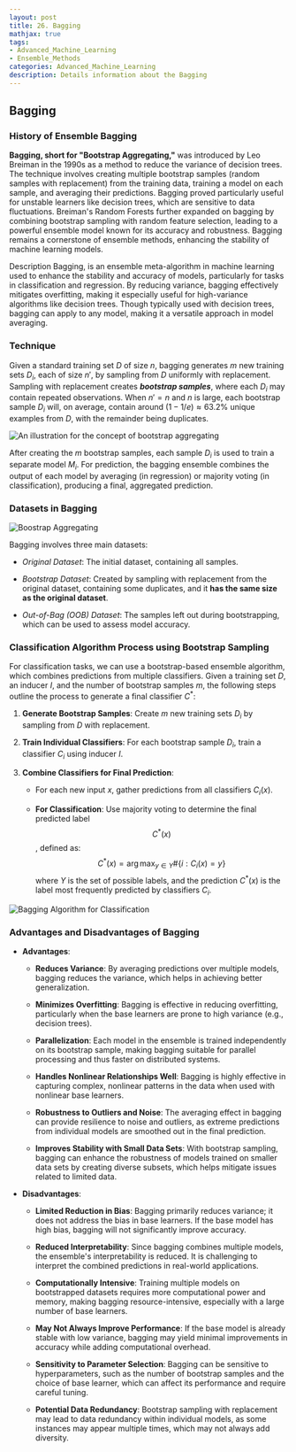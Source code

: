 ```yaml
---
layout: post
title: 26. Bagging
mathjax: true
tags:
- Advanced_Machine_Learning
- Ensemble_Methods
categories: Advanced_Machine_Learning
description: Details information about the Bagging
---
```


## Bagging

### History of Ensemble Bagging

**Bagging, short for \"Bootstrap Aggregating,\"** was introduced by Leo
Breiman in the 1990s as a method to reduce the variance of decision
trees. The technique involves creating multiple bootstrap samples
(random samples with replacement) from the training data, training a
model on each sample, and averaging their predictions. Bagging proved
particularly useful for unstable learners like decision trees, which are
sensitive to data fluctuations. Breiman's Random Forests further
expanded on bagging by combining bootstrap sampling with random feature
selection, leading to a powerful ensemble model known for its accuracy
and robustness. Bagging remains a cornerstone of ensemble methods,
enhancing the stability of machine learning models.

Description Bagging, is an ensemble meta-algorithm in machine learning
used to enhance the stability and accuracy of models, particularly for
tasks in classification and regression. By reducing variance, bagging
effectively mitigates overfitting, making it especially useful for
high-variance algorithms like decision trees. Though typically used with
decision trees, bagging can apply to any model, making it a versatile
approach in model averaging.

### Technique

Given a standard training set $D$ of size $n$, bagging generates $m$ new
training sets $D_i$, each of size $n'$, by sampling from $D$ uniformly
with replacement. Sampling with replacement creates ***bootstrap
samples***, where each $D_i$ may contain repeated observations. When
$n' = n$ and $n$ is large, each bootstrap sample $D_i$ will, on average,
contain around $(1 - 1/e) \approx 63.2\%$ unique examples from $D$, with
the remainder being duplicates.

![An illustration for the concept of bootstrap aggregating](/MLDL/assets/img/img/boostrapping.PNG)

After creating the $m$ bootstrap samples, each sample $D_i$ is used to
train a separate model $M_i$. For prediction, the bagging ensemble
combines the output of each model by averaging (in regression) or
majority voting (in classification), producing a final, aggregated
prediction.

### Datasets in Bagging

![Boostrap Aggregating](/MLDL/assets/img/img/OOB-dataset.PNG)

Bagging involves three main datasets:

-   *Original Dataset*: The initial dataset, containing all samples.

-   *Bootstrap Dataset*: Created by sampling with replacement from the
    original dataset, containing some duplicates, and it **has the same
    size as the original dataset**.

-   *Out-of-Bag (OOB) Dataset*: The samples left out during
    bootstrapping, which can be used to assess model accuracy.

### Classification Algorithm Process using Bootstrap Sampling

For classification tasks, we can use a bootstrap-based ensemble
algorithm, which combines predictions from multiple classifiers. Given a
training set $D$, an inducer $I$, and the number of bootstrap samples
$m$, the following steps outline the process to generate a final
classifier $C^*$:

1.  **Generate Bootstrap Samples**: Create $m$ new training sets $D_i$
    by sampling from $D$ with replacement.

2.  **Train Individual Classifiers**: For each bootstrap sample $D_i$,
    train a classifier $C_i$ using inducer $I$.

3.  **Combine Classifiers for Final Prediction**:

    -   For each new input $x$, gather predictions from all classifiers
        $C_i(x)$.

    -   **For Classification**: Use majority voting to determine the
        final predicted label $$C^*(x)$$, defined as:
        $$C^*(x) = \arg \max_{y \in Y} \#\{i : C_i(x) = y\}$$ where $Y$
        is the set of possible labels, and the prediction $C^*(x)$ is
        the label most frequently predicted by classifiers $C_i$.

![Bagging Algorithm for Classification](/MLDL/assets/img/img/bagging-algorithm.PNG)

### Advantages and Disadvantages of Bagging

-   **Advantages**:

    -   **Reduces Variance**: By averaging predictions over multiple
        models, bagging reduces the variance, which helps in achieving
        better generalization.

    -   **Minimizes Overfitting**: Bagging is effective in reducing
        overfitting, particularly when the base learners are prone to
        high variance (e.g., decision trees).

    -   **Parallelization**: Each model in the ensemble is trained
        independently on its bootstrap sample, making bagging suitable
        for parallel processing and thus faster on distributed systems.

    -   **Handles Nonlinear Relationships Well**: Bagging is highly
        effective in capturing complex, nonlinear patterns in the data
        when used with nonlinear base learners.

    -   **Robustness to Outliers and Noise**: The averaging effect in
        bagging can provide resilience to noise and outliers, as extreme
        predictions from individual models are smoothed out in the final
        prediction.

    -   **Improves Stability with Small Data Sets**: With bootstrap
        sampling, bagging can enhance the robustness of models trained
        on smaller data sets by creating diverse subsets, which helps
        mitigate issues related to limited data.

-   **Disadvantages**:

    -   **Limited Reduction in Bias**: Bagging primarily reduces
        variance; it does not address the bias in base learners. If the
        base model has high bias, bagging will not significantly improve
        accuracy.

    -   **Reduced Interpretability**: Since bagging combines multiple
        models, the ensemble's interpretability is reduced. It is
        challenging to interpret the combined predictions in real-world
        applications.

    -   **Computationally Intensive**: Training multiple models on
        bootstrapped datasets requires more computational power and
        memory, making bagging resource-intensive, especially with a
        large number of base learners.

    -   **May Not Always Improve Performance**: If the base model is
        already stable with low variance, bagging may yield minimal
        improvements in accuracy while adding computational overhead.

    -   **Sensitivity to Parameter Selection**: Bagging can be sensitive
        to hyperparameters, such as the number of bootstrap samples and
        the choice of base learner, which can affect its performance and
        require careful tuning.

    -   **Potential Data Redundancy**: Bootstrap sampling with
        replacement may lead to data redundancy within individual
        models, as some instances may appear multiple times, which may
        not always add diversity.
